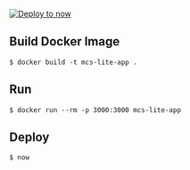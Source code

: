 [![Deploy to now](https://deploy.now.sh/static/button.svg)](https://deploy.now.sh/?repo=https://github.com/MCS-Lite/mcs-lite-app-demo)

## Build Docker Image

```
$ docker build -t mcs-lite-app .
```

## Run

```
$ docker run --rm -p 3000:3000 mcs-lite-app
```

## Deploy

```
$ now
```

